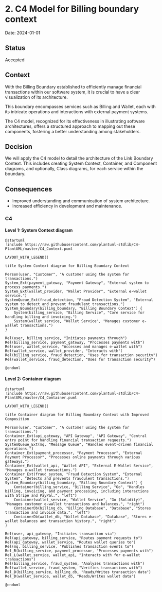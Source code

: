 # 2. C4 Model for Billing boundary context

Date: 2024-01-01

## Status

Accepted

## Context

With the Billing Boundary established to efficiently manage financial transactions within our software system, 
it is crucial to have a clear visualization of its architecture. 

This boundary encompasses services such as Billing and Wallet, each with its intricate operations and interactions 
with external payment systems. 

The C4 model, recognized for its effectiveness in illustrating software architectures, offers a structured approach 
to mapping out these components, fostering a better understanding among stakeholders.

## Decision

We will apply the C4 model to detail the architecture of the Link Boundary Context. This includes
creating System Context, Container, and Component diagrams, and optionally, Class diagrams,
for each service within the boundary.

## Consequences

+ Improved understanding and communication of system architecture.
+ Increased efficiency in development and maintenance.

### C4

#### Level 1: System Context diagram

```puml
@startuml
!include https://raw.githubusercontent.com/plantuml-stdlib/C4-PlantUML/master/C4_Context.puml

LAYOUT_WITH_LEGEND()

title System Context diagram for Billing Boundary Context

Person(user, "Customer", "A customer using the system for transactions.")
System_Ext(payment_gateway, "Payment Gateway", "External system to process payments.")
System_Ext(wallet_provider, "Wallet Provider", "External e-wallet service.")
SystemQueue_Ext(fraud_detection, "Fraud Detection System", "External system to detect and prevent fraudulent transactions.")
System_Boundary(billing_boundary, "Billing Boundary Context") {
    System(billing_service, "Billing Service", "Core service for handling billing and invoicing.")
    System(wallet_service, "Wallet Service", "Manages customer e-wallet transactions.")
}

Rel(user, billing_service, "Initiates payments through")
Rel(billing_service, payment_gateway, "Processes payments with")
Rel(user, wallet_service, "Accesses and manages e-wallet with")
Rel(wallet_service, wallet_provider, "Interacts with")
Rel(billing_service, fraud_detection, "Uses for transaction security")
Rel(wallet_service, fraud_detection, "Uses for transaction security")

@enduml
```

#### Level 2: Container diagram

```puml
@startuml
!include https://raw.githubusercontent.com/plantuml-stdlib/C4-PlantUML/master/C4_Container.puml

LAYOUT_WITH_LEGEND()

title Container diagram for Billing Boundary Context with Improved Composition

Person(user, "Customer", "A customer using the system for transactions.")
Container_Ext(api_gateway, "API Gateway", "API Gateway", "Central entry point for handling financial transaction requests.")
SystemQueue_Ext(mq, "Message Queue", "Handles event-driven financial operations.")
Container_Ext(payment_processor, "Payment Processor", "External Payment Processor", "Processes online payments through various gateways.")
Container_Ext(wallet_api, "Wallet API", "External E-Wallet Service", "Manages e-wallet transactions.")
Container_Ext(fraud_system, "Fraud Detection System", "External System", "Detects and prevents fraudulent transactions.")
System_Boundary(billing_boundary, "Billing Boundary Context") {
    Container(billing_service, "Billing Service", "Go", "Handles billing, invoicing, and payment processing, including interactions with Stripe and PayPal.", "left")
    Container(wallet_service, "Wallet Service", "Go (Solidity)", "Manages customer e-wallet transactions and balances.", "right")
    ContainerDb(billing_db, "Billing Database", "Database", "Stores transaction and invoice data.", "left")
    ContainerDb(wallet_db, "Wallet Database", "Database", "Stores e-wallet balances and transaction history.", "right")
}

Rel(user, api_gateway, "Initiates transaction via")
Rel(api_gateway, billing_service, "Routes payment requests to")
Rel(api_gateway, wallet_service, "Routes wallet queries to")
Rel(mq, billing_service, "Publishes transaction events to")
Rel_R(billing_service, payment_processor, "Processes payments with")
Rel_L(wallet_service, wallet_api, "Interacts with for e-wallet transactions")
Rel(billing_service, fraud_system, "Analyzes transactions with")
Rel(wallet_service, fraud_system, "Verifies transactions with")
Rel_D(billing_service, billing_db, "Reads/Writes transaction data")
Rel_D(wallet_service, wallet_db, "Reads/Writes wallet data")

@enduml
```
